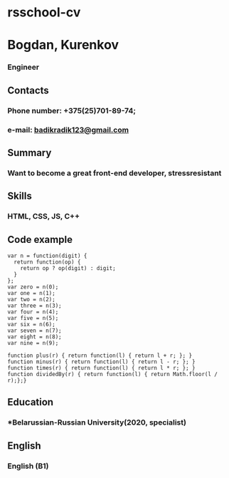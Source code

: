 # rsschool-cv
# **Bogdan, Kurenkov**
### Engineer
## **Contacts**
### Phone number: +375(25)701-89-74;
### e-mail: badikradik123@gmail.com
## **Summary**
### Want to become a great front-end developer, stressresistant
## **Skills**
### HTML, CSS, JS, C++
## **Code example**
```
var n = function(digit) {
  return function(op) {
    return op ? op(digit) : digit;
  }
};
var zero = n(0);
var one = n(1);
var two = n(2);
var three = n(3);
var four = n(4);
var five = n(5);
var six = n(6);
var seven = n(7);
var eight = n(8);
var nine = n(9);
 
function plus(r) { return function(l) { return l + r; }; }
function minus(r) { return function(l) { return l - r; }; }
function times(r) { return function(l) { return l * r; }; }
function dividedBy(r) { return function(l) { return Math.floor(l / r);};}
```
## **Education**
### *Belarussian-Russian University(2020, specialist)
## **English**
### English (B1)
